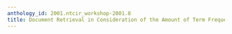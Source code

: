 ```yaml
---
anthology_id: 2001.ntcir_workshop-2001.8
title: Document Retrieval in Consideration of the Amount of Term Frequencies
---
```

